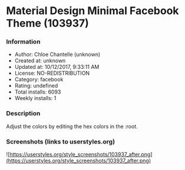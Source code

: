 # Material Design Minimal Facebook Theme (103937)

### Information
- Author: Chloe Chantelle (unknown)
- Created at: unknown
- Updated at: 10/12/2017, 9:33:11 AM
- License: NO-REDISTRIBUTION
- Category: facebook
- Rating: undefined
- Total installs: 6093
- Weekly installs: 1


### Description
Adjust the colors by editing the hex colors in the :root.


### Screenshots (links to userstyles.org)
![https://userstyles.org/style_screenshots/103937_after.png](https://userstyles.org/style_screenshots/103937_after.png)


